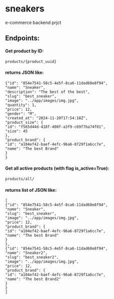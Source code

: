# sneakers
e-commerce backend prjct





## Endpoints: 

#### Get product by ID:
    products/{product_uuid}

#### returns JSON like:
    {"id": "854e7541-58c5-4e5f-8ca6-11dad60e8f94",
    "name": "Sneaker",
    "description": "The best of the best",
    "slug": "best_sneaker",
    "image": "../app/images/img.jpg",
    "quantity": 1,
    "price": 12,
    "gender": "M",
    "created_at": "2024-11-20T17:54:18Z",
    "product_size": {
    "id": "f565d44d-418f-400f-a3f9-c69f7ba74f01",
    "size": 45
    },
    "product_brand": {
    "id": "a104ef42-baef-4efc-96a6-8729f1a6cc7e",
    "name": "The best Brand"
    }
    }

#### Get all active products (with flag is_active=True):
    products/all/

#### returns list of JSON like:
    [
    {"id": "854e7541-58c5-4e5f-8ca6-11dad60e8f94",
    "name": "Sneaker",
    "slug": "best_sneaker",
    "image": "../app/images/img.jpg",
    "price": 12,
    "product_brand": {
    "id": "a104ef42-baef-4efc-96a6-8729f1a6cc7e",
    "name": "The best Brand"
    }
    },
    {"id": "854e7541-58c5-4e5f-8ca6-11dad60e8f94",
    "name": "Sneaker2",
    "slug": "best_sneaker2",
    "image": "../app/images/img.jpg",
    "price": 12,
    "product_brand": {
    "id": "a104ef42-baef-4efc-96a6-8729f1a6cc7e",
    "name": "The best Brand2"
    }
    }
    ]
  
